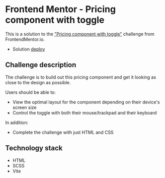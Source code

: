 # Frontend Mentor - Pricing component with toggle

This is a solution to the ["Pricing component with toggle"](https://www.frontendmentor.io/challenges/pricing-component-with-toggle-8vPwRMIC) challenge from FrontendMentor.io.

- Solution [deploy](https://loquacious-taiyaki-bab6e4.netlify.app)

## Challenge description

The challenge is to build out this pricing component and get it looking as close to the design as possible.

Users should be able to:

- View the optimal layout for the component depending on their device's screen size
- Control the toggle with both their mouse/trackpad and their keyboard

In addition:

- Complete the challenge with just HTML and CSS

## Technology stack

- HTML
- SCSS
- Vite
